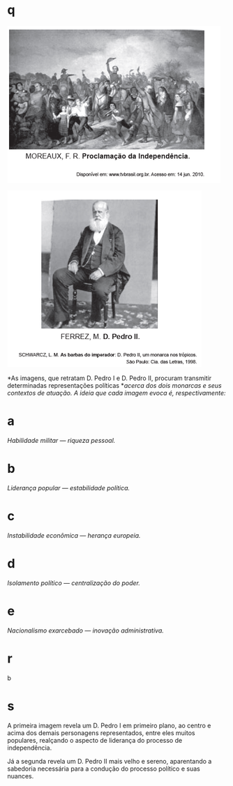 # q
![](2efccc40-593d-1730-f7a9-a2e8b5513c15.png)

![](5cd696a0-20f4-c64f-3a3c-722e69a304ee.png)

*As imagens, que retratam D. Pedro I e D. Pedro II, procuram transmitir determinadas representações políticas **acerca dos dois monarcas e seus contextos de atuação. A ideia que cada imagem evoca é, respectivamente:*

# a
*Habilidade militar — riqueza pessoal.*

# b
*Liderança popular — estabilidade política.*

# c
*Instabilidade econômica — herança europeia.*

# d
*Isolamento político — centralização do poder.*

# e
*Nacionalismo exarcebado — inovação administrativa.*

# r
b

# s
A primeira imagem revela um D. Pedro I em primeiro plano, ao centro e acima dos demais personagens representados, entre eles muitos populares, realçando o aspecto de liderança do processo de independência.

Já a segunda revela um D. Pedro II mais velho e sereno, aparentando a sabedoria necessária para a condução do processo político e suas nuances.
